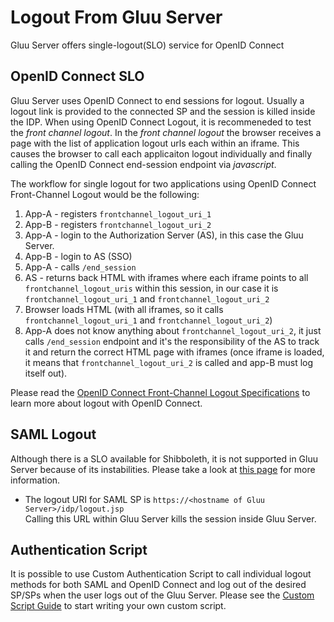 # Logout From Gluu Server
Gluu Server offers single-logout(SLO) service for OpenID Connect

## OpenID Connect SLO
Gluu Server uses OpenID Connect to end sessions for logout. 
Usually a logout link is provided to the connected SP and the session 
is killed inside the IDP. When using OpenID Connect Logout, it is 
recommeneded to test the _front channel logout_. In the _front channel 
logout_ the browser receives a page with the list of application 
logout urls each within an iframe. This causes the browser to call each 
applicaiton logout individually and finally calling the OpenID Connect 
end-session endpoint via _javascript_. 

The workflow for single logout for two applications using OpenID Connect Front-Channel Logout would be the following:

1. App-A - registers `frontchannel_logout_uri_1`
2. App-B - registers `frontchannel_logout_uri_2`
3. App-A - login to the Authorization Server (AS), in this case the Gluu Server.
4. App-B - login to AS (SSO)
5. App-A - calls `/end_session`
6. AS - returns back HTML with iframes where each iframe points to all `frontchannel_logout_uris` within this session, in our case it is `frontchannel_logout_uri_1` and `frontchannel_logout_uri_2`
7. Browser loads HTML (with all iframes, so it calls `frontchannel_logout_uri_1` and `frontchannel_logout_uri_2`)
8. App-A does not know anything about `frontchannel_logout_uri_2`, it just calls `/end_session` endpoint and it's the responsibility of the AS to track it and return the correct HTML page with iframes (once iframe is loaded, it means that `frontchannel_logout_uri_2` is called and app-B must log itself out).

Please read the [OpenID Connect Front-Channel Logout Specifications](http://openid.net/specs/openid-connect-frontchannel-1_0.html) to learn more about logout with OpenID Connect.

## SAML Logout
Although there is a SLO available for Shibboleth, 
it is not supported in Gluu Server because of its instabilities. 
Please take a look at [this page](https://wiki.shibboleth.net/confluence/display/CONCEPT/SLOIssues) for more information.

* The logout URI for SAML SP is `https://<hostname of Gluu Server>/idp/logout.jsp`<br/> Calling this URL within Gluu Server kills the session inside Gluu Server.

## Authentication Script
It is possible to use Custom Authentication Script to call individual 
logout methods for both SAML and OpenID Connect and log out of the 
desired SP/SPs when the user logs out of the Gluu Server. 
Please see the [Custom Script Guide](../authn-guide/customauthn.md) to start writing your own custom script. 
